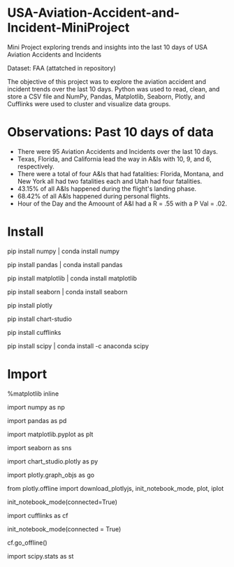 # USA-Aviation-Accident-and-Incident-MiniProject
Mini Project exploring trends and insights into the last 10 days of USA Aviation Accidents and Incidents

Dataset: FAA (attatched in repository)

The objective of this project was to explore the aviation accident and incident trends over the last 10 days.
Python was used to read, clean, and store a CSV file and NumPy, Pandas, Matplotlib, Seaborn, Plotly, and Cufflinks were used to cluster and visualize data groups.

# Observations: Past 10 days of data

- There were 95 Aviation Accidents and Incidents over the last 10 days.
- Texas, Florida, and California lead the way in A&Is with 10, 9, and 6, respectively.
- There were a total of four A&Is that had fatalities: Florida, Montana, and New York all had two fatalities each and Utah had four fatalities.
- 43.15% of all A&Is happened during the flight's landing phase.
- 68.42% of all A&Is happened during personal flights.
- Hour of the Day and the Amoount of A&I had a R = .55 with a P Val = .02.

# Install
pip install numpy | conda install numpy

pip install pandas | conda install pandas

pip install matplotlib | conda install matplotlib

pip install seaborn | conda install seaborn

pip install plotly

pip install chart-studio

pip install cufflinks

pip install scipy | conda install -c anaconda scipy

# Import
%matplotlib inline

import numpy as np

import pandas as pd

import matplotlib.pyplot as plt

import seaborn as sns

import chart_studio.plotly as py

import plotly.graph_objs as go 

from plotly.offline import download_plotlyjs, init_notebook_mode, plot, iplot

init_notebook_mode(connected=True) 

import cufflinks as cf

init_notebook_mode(connected = True)

cf.go_offline()

import scipy.stats as st
